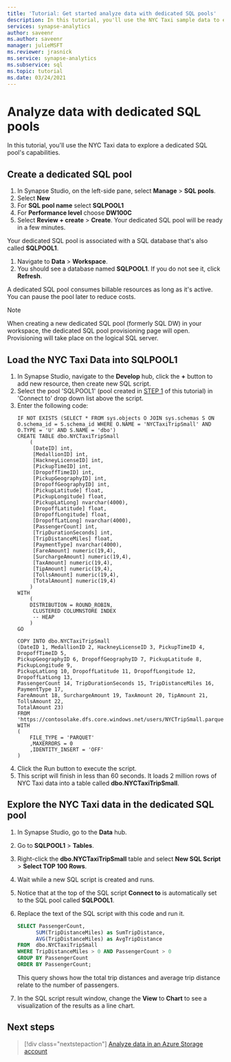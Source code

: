 ```yaml
---
title: 'Tutorial: Get started analyze data with dedicated SQL pools' 
description: In this tutorial, you'll use the NYC Taxi sample data to explore SQL pool's analytic capabilities.
services: synapse-analytics
author: saveenr
ms.author: saveenr
manager: julieMSFT
ms.reviewer: jrasnick
ms.service: synapse-analytics
ms.subservice: sql
ms.topic: tutorial
ms.date: 03/24/2021 
---
```


# Analyze data with dedicated SQL pools

In this tutorial, you'll use the NYC Taxi data to explore a dedicated SQL pool's capabilities.

## Create a dedicated SQL pool

1. In Synapse Studio, on the left-side pane, select **Manage** > **SQL pools**.
1. Select **New**
1. For **SQL pool name** select **SQLPOOL1**
1. For **Performance level** choose **DW100C**
1. Select **Review + create** > **Create**. Your dedicated SQL pool will be ready in a few minutes. 

Your dedicated SQL pool is associated with a SQL database that's also called **SQLPOOL1**.
1. Navigate to **Data** > **Workspace**.
1. You should see a database named **SQLPOOL1**. If you do not see it, click **Refresh**.

A dedicated SQL pool consumes billable resources as long as it's active. You can pause the pool later to reduce costs.

> [!NOTE] 
> When creating a new dedicated SQL pool (formerly SQL DW) in your workspace, the dedicated SQL pool provisioning page will open. Provisioning will take place on the logical SQL server.
## Load the NYC Taxi Data into SQLPOOL1

1. In Synapse Studio, navigate to the **Develop** hub, click the **+** button to add new resource, then create new SQL script.
1. Select the pool 'SQLPOOL1' (pool created in [STEP 1](./get-started-create-workspace.md) of this tutorial) in 'Connect to' drop down list above the script.
1. Enter the following code:
    ```
	IF NOT EXISTS (SELECT * FROM sys.objects O JOIN sys.schemas S ON O.schema_id = S.schema_id WHERE O.NAME = 'NYCTaxiTripSmall' AND O.TYPE = 'U' AND S.NAME = 'dbo')
	CREATE TABLE dbo.NYCTaxiTripSmall
		(
		 [DateID] int,
		 [MedallionID] int,
		 [HackneyLicenseID] int,
		 [PickupTimeID] int,
		 [DropoffTimeID] int,
		 [PickupGeographyID] int,
		 [DropoffGeographyID] int,
		 [PickupLatitude] float,
		 [PickupLongitude] float,
		 [PickupLatLong] nvarchar(4000),
		 [DropoffLatitude] float,
		 [DropoffLongitude] float,
		 [DropoffLatLong] nvarchar(4000),
		 [PassengerCount] int,
		 [TripDurationSeconds] int,
		 [TripDistanceMiles] float,
		 [PaymentType] nvarchar(4000),
		 [FareAmount] numeric(19,4),
		 [SurchargeAmount] numeric(19,4),
		 [TaxAmount] numeric(19,4),
		 [TipAmount] numeric(19,4),
		 [TollsAmount] numeric(19,4),
		 [TotalAmount] numeric(19,4)
		)
	WITH
		(
		DISTRIBUTION = ROUND_ROBIN,
		 CLUSTERED COLUMNSTORE INDEX
		 -- HEAP
		)
	GO

	COPY INTO dbo.NYCTaxiTripSmall
	(DateID 1, MedallionID 2, HackneyLicenseID 3, PickupTimeID 4, DropoffTimeID 5,
	PickupGeographyID 6, DropoffGeographyID 7, PickupLatitude 8, PickupLongitude 9, 
	PickupLatLong 10, DropoffLatitude 11, DropoffLongitude 12, DropoffLatLong 13, 
	PassengerCount 14, TripDurationSeconds 15, TripDistanceMiles 16, PaymentType 17, 
	FareAmount 18, SurchargeAmount 19, TaxAmount 20, TipAmount 21, TollsAmount 22, 
	TotalAmount 23)
	FROM 'https://contosolake.dfs.core.windows.net/users/NYCTripSmall.parquet'
	WITH
	(
		FILE_TYPE = 'PARQUET'
		,MAXERRORS = 0
		,IDENTITY_INSERT = 'OFF'
	)
    ```
1. Click the Run button to execute the script.
1. This script will finish in less than 60 seconds. It loads 2 million rows of NYC Taxi data into a table called **dbo.NYCTaxiTripSmall**.

## Explore the NYC Taxi data in the dedicated SQL pool

1. In Synapse Studio, go to the **Data** hub.
1. Go to **SQLPOOL1** > **Tables**. 
3. Right-click the **dbo.NYCTaxiTripSmall** table and select **New SQL Script** > **Select TOP 100 Rows**.
4. Wait while a new SQL script is created and runs.
5. Notice that at the top of the SQL script **Connect to** is automatically set to the SQL pool called **SQLPOOL1**.
6. Replace the text of the SQL script with this code and run it.

    ```sql
    SELECT PassengerCount,
          SUM(TripDistanceMiles) as SumTripDistance,
          AVG(TripDistanceMiles) as AvgTripDistance
    FROM  dbo.NYCTaxiTripSmall
    WHERE TripDistanceMiles > 0 AND PassengerCount > 0
    GROUP BY PassengerCount
    ORDER BY PassengerCount;
    ```

    This query shows how the total trip distances and average trip distance relate to the number of passengers.
1. In the SQL script result window, change the **View** to **Chart** to see a visualization of the results as a line chart.
    
## Next steps

> [!div class="nextstepaction"]
> [Analyze data in an Azure Storage account](get-started-analyze-storage.md)
